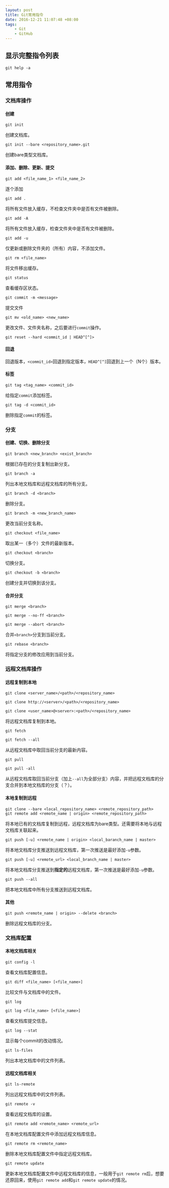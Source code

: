 ```yaml
---
layout: post
title: Git常用指令
date: 2016-12-21 11:07:48 +08:00
tags: 
    - Git
    - GitHub
---
```


## 显示完整指令列表

    git help -a

## 常用指令

### 文档库操作

#### 创建

    git init

创建文档库。

    git init --bare <repository_name>.git

创建bare类型文档库。

#### 添加、删除、更新、提交

    git add <file_name_1> <file_name_2>

逐个添加

    git add .

将所有文件放入缓存，不检查文件夹中是否有文件被删除。

    git add -A

将所有文件放入缓存，检查文件夹中是否有文件被删除。

    git add -u

仅更新或删除文件夹的（所有）内容，不添加文件。

    git rm <file_name>

将文件移出缓存。

    git status

查看缓存区状态。

    git commit -m <message>

提交文件

    git mv <old_name> <new_name>

更改文件、文件夹名称，之后要进行`commit`操作。

    git reset --hard <commit_id | HEAD^[^]>

#### 回退

回退版本，`<commit_id>`回退到指定版本，`HEAD^[^]`回退到上一个（N个）版本。

#### 标签

    git tag <tag_name> <commit_id>

给指定`commit`添加标签。

    git tag -d <commit_id>

删除指定`commit`的标签。

### 分支

#### 创建、切换、删除分支

    git branch <new_branch> <exist_branch>

根据已存在的分支复制出新分支。

    git branch -a

列出本地文档库和远程文档库的所有分支。

    git branch -d <branch>

删除分支。

    git branch -m <new_branch_name>

更改当前分支名称。

    git checkout <file_name>

取出某一（多个）文件的最新版本。

    git checkout <branch>

切换分支。

    git checkout -b <branch>

创建分支并切换到该分支。

#### 合并分支

    git merge <branch>

    git merge --no-ff <branch>

    git merge --abort <branch>

合并`<branch>`分支到当前分支。

    git rebase <branch>

将指定分支的修改应用到当前分支。

### 远程文档库操作

#### 远程复制到本地

    git clone <server_name>/<path>/<repository_name>

    git clone http://<server>/<path>/<repository_name>

    git clone <user_name>@<server>:<path>/<repository_name>

将远程文档库复制到本地。

    git fetch

    git fetch --all

从远程文档库中取回当前分支的最新内容。

    git pull

    git pull -all

从远程文档库取回当前分支（加上`--all`为全部分支）内容，并把远程文档库的分支合并到本地文档库的分支（？）。

#### 本地复制到远程

    git clone --bare <local_repository_name> <remote_repository_path>
    git remote add <remote_name | origin> <remote_repository_path>

将本地已有的文档库复制到远程，远程文档库为bare类型。还需要将本地与远程文档库关联起来。

    git push [-u] <remote_name | origin> <local_baranch_name | master>

将本地文档库分支推送到远程文档库，第一次推送是最好添加`-u`参数。

    git push [-u] <remote_url> <local_branch_name | master>

将本地文档库分支推送到**指定的**远程文档库，第一次推送是最好添加`-u`参数。

    git push --all

把本地文档库中所有分支推送到远程文档库。

#### 其他

    git push <remote_name | origin> --delete <branch>

删除远程文档库的分支。

### 文档库配置

#### 本地文档库相关

    git config -l

查看文档库配置信息。

    git diff <file_name> [<file_name>]

比较文件与文档库中的文件。

    git log

    git log <file_name> [<file_name>]

查看文档库提交信息。

    git log --stat

显示每个commit的改动情况。

    git ls-files

列出本地文档库中的文件列表。

#### 远程文档库相关

    git ls-remote

列出远程文档库中的文件列表。

    git remote -v

查看远程文档库的设置。

    git remote add <remote_name> <remote_url>

在本地文档库配置文件中添加远程文档库信息。

    git remote rm <remote_name>

删除本地文档库配置文件中指定远程文档库。

    git remote update

更新本地文档库配置文件中远程文档库的信息，一般用于`git remote rm`后，想要还原回来，使用`git remote add`和`git remote update`的情况。


